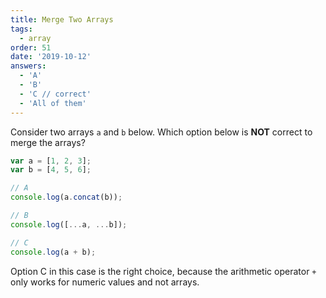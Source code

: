 ```yaml
---
title: Merge Two Arrays
tags:
  - array
order: 51
date: '2019-10-12'
answers:
  - 'A'
  - 'B'
  - 'C // correct'
  - 'All of them'
---
```


Consider two arrays `a` and `b` below. Which option below is **NOT** correct to merge the arrays?

```javascript
var a = [1, 2, 3];
var b = [4, 5, 6];

// A
console.log(a.concat(b));

// B
console.log([...a, ...b]);

// C
console.log(a + b);
```

<!-- explanation -->

Option C in this case is the right choice, because the arithmetic operator `+` only works for numeric values and not arrays.
